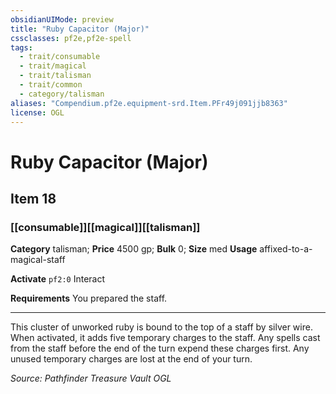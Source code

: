 ```yaml
---
obsidianUIMode: preview
title: "Ruby Capacitor (Major)"
cssclasses: pf2e,pf2e-spell
tags:
  - trait/consumable
  - trait/magical
  - trait/talisman
  - trait/common
  - category/talisman
aliases: "Compendium.pf2e.equipment-srd.Item.PFr49j091jjb8363"
license: OGL
---
```

# Ruby Capacitor (Major)
## Item 18
### [[consumable]][[magical]][[talisman]]

**Category** talisman; 
**Price** 4500 gp; 
**Bulk** 0; **Size** med
**Usage** affixed-to-a-magical-staff

**Activate** `pf2:0` Interact

**Requirements** You prepared the staff.

* * *

This cluster of unworked ruby is bound to the top of a staff by silver wire. When activated, it adds five temporary charges to the staff. Any spells cast from the staff before the end of the turn expend these charges first. Any unused temporary charges are lost at the end of your turn.

*Source: Pathfinder Treasure Vault*
*OGL*